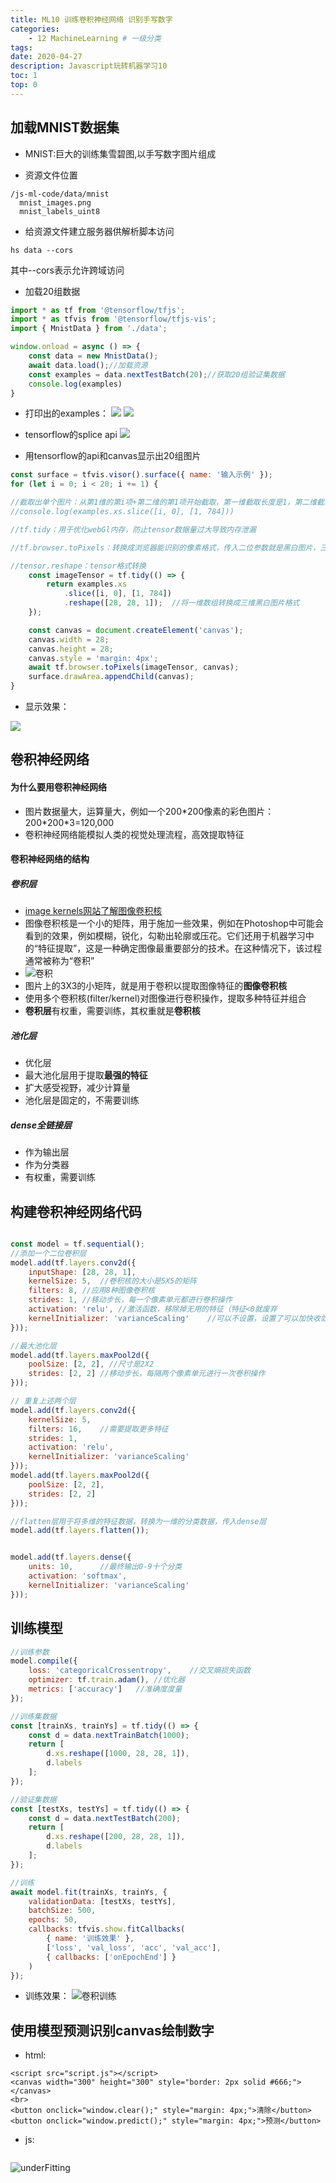 ```yaml
---
title: ML10 训练卷积神经网络 识别手写数字
categories:
    - 12 MachineLearning # 一级分类
tags:
date: 2020-04-27
description: Javascript玩转机器学习10
toc: 1
top: 0
---
```


## 加载MNIST数据集
- MNIST:巨大的训练集雪碧图,以手写数字图片组成

- 资源文件位置
```
/js-ml-code/data/mnist
  mnist_images.png
  mnist_labels_uint8
```

- 给资源文件建立服务器供解析脚本访问
```terminal,bash
hs data --cors
```
其中--cors表示允许跨域访问

- 加载20组数据
```javascript
import * as tf from '@tensorflow/tfjs';
import * as tfvis from '@tensorflow/tfjs-vis';
import { MnistData } from './data';

window.onload = async () => {
    const data = new MnistData();
    await data.load();//加载资源
    const examples = data.nextTestBatch(20);//获取20组验证集数据
    console.log(examples)
}
```

- 打印出的examples：
![](/images/ai/55.png)
![](/images/ai/57.png)

- tensorflow的splice api
![](/images/ai/58.png)

- 用tensorflow的api和canvas显示出20组图片
```javascript
const surface = tfvis.visor().surface({ name: '输入示例' });
for (let i = 0; i < 20; i += 1) {

//截取出单个图片：从第1维的第i项+第二维的第1项开始截取，第一维截取长度是1，第二维截取长度是784
//console.log(examples.xs.slice([i, 0], [1, 784]))

//tf.tidy：用于优化webGl内存，防止tensor数据量过大导致内存泄漏

//tf.browser.toPixels：转换成浏览器能识别的像素格式，传入二位参数就是黑白图片，三维就是彩色的

//tensor.reshape：tensor格式转换
    const imageTensor = tf.tidy(() => {
        return examples.xs
            .slice([i, 0], [1, 784])  
            .reshape([28, 28, 1]);	//将一维数组转换成三维黑白图片格式
    });

    const canvas = document.createElement('canvas');
    canvas.width = 28;
    canvas.height = 28;
    canvas.style = 'margin: 4px';
    await tf.browser.toPixels(imageTensor, canvas);
    surface.drawArea.appendChild(canvas);
}
```

- 显示效果：

![](/images/ai/56.png)

## 卷积神经网络

#### 为什么要用卷积神经网络
- 图片数据量大，运算量大，例如一个200\*200像素的彩色图片：200\*200\*3=120,000
- 卷积神经网络能模拟人类的视觉处理流程，高效提取特征


#### 卷积神经网络的结构
##### 卷积层
- [image kernels网站了解图像卷积核](setosa.io/ev/image-kernels)
- 图像卷积核是一个小的矩阵，用于施加一些效果，例如在Photoshop中可能会看到的效果，例如模糊，锐化，勾勒出轮廓或压花。它们还用于机器学习中的“特征提取”，这是一种确定图像最重要部分的技术。在这种情况下，该过程通常被称为“卷积”
- ![卷积](/images/ai/59.png)
- 图片上的3X3的小矩阵，就是用于卷积以提取图像特征的**图像卷积核**
- 使用多个卷积核(filter/kernel)对图像进行卷积操作，提取多种特征并组合
- **卷积层**有权重，需要训练，其权重就是**卷积核**

##### 池化层
- 优化层
- 最大池化层用于提取**最强的特征**
- 扩大感受视野，减少计算量
- 池化层是固定的，不需要训练

##### dense全链接层
- 作为输出层
- 作为分类器
- 有权重，需要训练

## 构建卷积神经网络代码
```javascript

const model = tf.sequential();
//添加一个二位卷积层
model.add(tf.layers.conv2d({
    inputShape: [28, 28, 1],
    kernelSize: 5,	//卷积核的大小是5X5的矩阵
    filters: 8,	//应用8种图像卷积核
    strides: 1,	//移动步长，每一个像素单元都进行卷积操作
    activation: 'relu',	//激活函数，移除掉无用的特征（特征<0就废弃
    kernelInitializer: 'varianceScaling'	//可以不设置，设置了可以加快收敛速度
}));

//最大池化层
model.add(tf.layers.maxPool2d({
    poolSize: [2, 2], //尺寸是2X2
    strides: [2, 2]	//移动步长，每隔两个像素单元进行一次卷积操作
}));

// 重复上述两个层
model.add(tf.layers.conv2d({
    kernelSize: 5,
    filters: 16,	//需要提取更多特征
    strides: 1,
    activation: 'relu',
    kernelInitializer: 'varianceScaling'
}));
model.add(tf.layers.maxPool2d({
    poolSize: [2, 2],
    strides: [2, 2]
}));

//flatten层用于将多维的特征数据，转换为一维的分类数据，传入dense层
model.add(tf.layers.flatten());


model.add(tf.layers.dense({
    units: 10,		//最终输出0-9十个分类
    activation: 'softmax',
    kernelInitializer: 'varianceScaling'
}));
```

## 训练模型
```javascript
//训练参数
model.compile({
    loss: 'categoricalCrossentropy',	//交叉熵损失函数
    optimizer: tf.train.adam(),	//优化器
    metrics: ['accuracy']	//准确度度量
});

//训练集数据
const [trainXs, trainYs] = tf.tidy(() => {
    const d = data.nextTrainBatch(1000);
    return [
        d.xs.reshape([1000, 28, 28, 1]),
        d.labels
    ];
});

//验证集数据
const [testXs, testYs] = tf.tidy(() => {
    const d = data.nextTestBatch(200);
    return [
        d.xs.reshape([200, 28, 28, 1]),
        d.labels
    ];
});

//训练
await model.fit(trainXs, trainYs, {
    validationData: [testXs, testYs],
    batchSize: 500,
    epochs: 50,
    callbacks: tfvis.show.fitCallbacks(
        { name: '训练效果' },
        ['loss', 'val_loss', 'acc', 'val_acc'],
        { callbacks: ['onEpochEnd'] }
    )
});
```

- 训练效果：
![卷积训练](/images/ai/60.png)

## 使用模型预测识别canvas绘制数字
- html:
```
<script src="script.js"></script>
<canvas width="300" height="300" style="border: 2px solid #666;"></canvas>
<br>
<button onclick="window.clear();" style="margin: 4px;">清除</button>
<button onclick="window.predict();" style="margin: 4px;">预测</button>
```

- js:
```javascript


```

![underFitting](/images/ai/47.png)